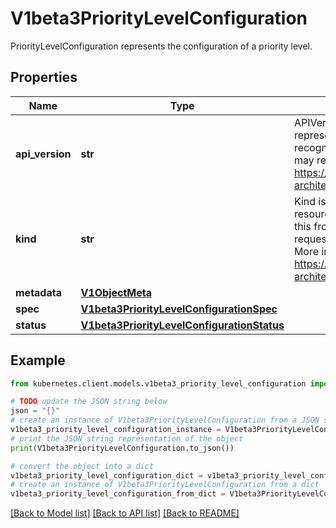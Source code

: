 # V1beta3PriorityLevelConfiguration

PriorityLevelConfiguration represents the configuration of a priority level.

## Properties

Name | Type | Description | Notes
------------ | ------------- | ------------- | -------------
**api_version** | **str** | APIVersion defines the versioned schema of this representation of an object. Servers should convert recognized schemas to the latest internal value, and may reject unrecognized values. More info: https://git.k8s.io/community/contributors/devel/sig-architecture/api-conventions.md#resources | [optional] 
**kind** | **str** | Kind is a string value representing the REST resource this object represents. Servers may infer this from the endpoint the kubernetes.client submits requests to. Cannot be updated. In CamelCase. More info: https://git.k8s.io/community/contributors/devel/sig-architecture/api-conventions.md#types-kinds | [optional] 
**metadata** | [**V1ObjectMeta**](V1ObjectMeta.md) |  | [optional] 
**spec** | [**V1beta3PriorityLevelConfigurationSpec**](V1beta3PriorityLevelConfigurationSpec.md) |  | [optional] 
**status** | [**V1beta3PriorityLevelConfigurationStatus**](V1beta3PriorityLevelConfigurationStatus.md) |  | [optional] 

## Example

```python
from kubernetes.client.models.v1beta3_priority_level_configuration import V1beta3PriorityLevelConfiguration

# TODO update the JSON string below
json = "{}"
# create an instance of V1beta3PriorityLevelConfiguration from a JSON string
v1beta3_priority_level_configuration_instance = V1beta3PriorityLevelConfiguration.from_json(json)
# print the JSON string representation of the object
print(V1beta3PriorityLevelConfiguration.to_json())

# convert the object into a dict
v1beta3_priority_level_configuration_dict = v1beta3_priority_level_configuration_instance.to_dict()
# create an instance of V1beta3PriorityLevelConfiguration from a dict
v1beta3_priority_level_configuration_from_dict = V1beta3PriorityLevelConfiguration.from_dict(v1beta3_priority_level_configuration_dict)
```
[[Back to Model list]](../README.md#documentation-for-models) [[Back to API list]](../README.md#documentation-for-api-endpoints) [[Back to README]](../README.md)


